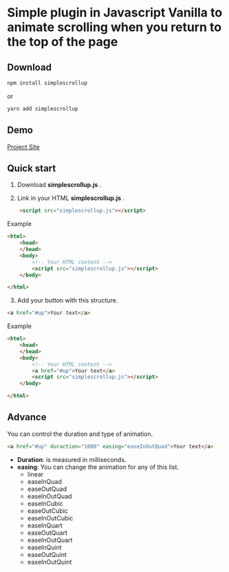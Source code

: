 # Simple plugin in Javascript Vanilla to animate scrolling when you return to the top of the page

## Download

```bash
npm install simplescrollup
```

or

```bash
yarn add simplescrollup
```

## Demo

[Project Site](http://simplescrollup.programadorwebvalencia.com/)

## Quick start

1. Download **simplescrollup.js** .


2. Link in your HTML **simplescrollup.js** .

```html
	<script src="simplescrollup.js"></script>
```

Example

```html
<html>
	<head>
	</head>
	<body>
		<!-- Your HTML content -->
		<script src="simplescrollup.js"></script>
	</body>

</html>
```

3. Add your button with this structure.


```html
<a href="#up">Your text</a>
```

Example

```html
<html>
	<head>
	</head>
	<body>
		<!-- Your HTML content -->
		<a href="#up">Your text</a>
		<script src="simplescrollup.js"></script>
	</body>

</html>
```

## Advance

You can control the duration and type of animation.

```html
<a href="#up" duraction="1000" easing="easeInOutQuad">Your text</a>
```

* **Duration**: is measured in milliseconds.
* **easing**: You can change the animation for any of this list.
	* linear
	* easeInQuad
	* easeOutQuad
	* easeInOutQuad
	* easeInCubic
	* easeOutCubic
	* easeInOutCubic
	* easeInQuart
	* easeOutQuart
	* easeInOutQuart
	* easeInQuint
	* easeOutQuint
	* easeInOutQuint
